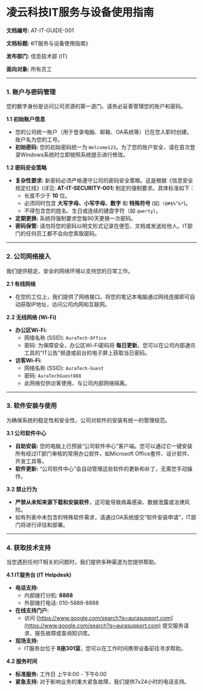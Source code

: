 # 凌云科技IT服务与设备使用指南

**文档编号:** AT-IT-GUIDE-001

**文档标题:** 《IT服务与设备使用指南》

**发布部门:** 信息技术部 (IT)

**面向对象:** 所有员工

---

### **1. 账户与密码管理**

您的数字身份是访问公司资源的第一道门。请务必妥善管理您的账户和密码。

**1.1 初始账户信息**
   - 您的公司统一账户（用于登录电脑、邮箱、OA系统等）已在您入职时创建。账户名为您的工号。
   - **初始密码:** 您的初始密码统一为 `Welcome123`。为了您的账户安全，请在首次登录Windows系统时立即按照系统提示进行修改。

**1.2 密码安全策略**
   - **复杂性要求:** 新密码必须严格遵守公司的密码安全策略。这是根据《信息安全规定红线》(详见: **AT-IT-SECURITY-001**) 制定的强制要求。具体标准如下：
     - 长度不少于 **10** 位。
     - 必须同时包含 **大写字母、小写字母、数字** 和 **特殊符号** (如: `!@#$%^&*`)。
     - 不得包含您的姓名、生日或连续的键盘字符（如 `qwerty`）。
   - **定期更换:** 系统将强制要求您每90天更换一次密码。
   - **密码保管:** 请勿将您的密码以明文形式记录在便签、文档或发送给他人。IT部门的任何员工都不会向您索取密码。

---

### **2. 公司网络接入**

我们提供稳定、安全的网络环境以支持您的日常工作。

**2.1 有线网络**
   - 在您的工位上，我们提供了网络接口。将您的笔记本电脑通过网线连接即可自动获取IP地址，访问公司内网和互联网。

**2.2 无线网络 (Wi-Fi)**
   - **办公区Wi-Fi:**
     - 网络名称 (SSID): `AuraTech-Office`
     - 密码: 为保障安全，办公区Wi-Fi密码将 **每日更新**。您可以在公司内部通讯工具的“IT公告”频道或前台的电子屏上获取当日密码。
   - **访客Wi-Fi:**
     - 网络名称 (SSID): `AuraTech-Guest`
     - 密码: `AuraTechGuest888`
     - 此网络仅供访客使用，与公司内部网络隔离。

---

### **3. 软件安装与使用**

为确保系统的稳定性和安全性，公司对软件的安装有统一的管理规范。

**3.1 公司软件中心**
   - **自助安装:** 您的电脑上已预装“公司软件中心”客户端。您可以通过它一键安装所有经过IT部门审核的常用办公软件，如Microsoft Office套件、设计软件、开发工具等。
   - **软件更新:** “公司软件中心”会自动管理这些软件的更新和补丁，无需您手动操作。

**3.2 禁止行为**
   - **严禁从未知来源下载和安装软件**，这可能导致病毒感染、数据泄露或法律风险。
   - 如有列表中未包含的特殊软件需求，请通过OA系统提交“软件安装申请”，IT部门将进行评估和部署。

---

### **4. 获取技术支持**

当您遇到任何IT相关的问题时，我们提供多种渠道为您提供帮助。

**4.1 IT服务台 (IT Helpdesk)**
   - **电话支持:**
     - 内部拨打分机: **8888**
     - 外部拨打电话: 010-5888-8888
   - **在线支持门户:**
     - 访问 [https://www.google.com/search?q=aurasupport.com](https://www.google.com/search?q=aurasupport.com) 提交服务请求、报告故障或查询知识库。
   - **现场支持:**
     - IT服务台位于 **B座301室**，您可以在工作时间携带设备前往寻求帮助。

**4.2 服务时间**
   - **标准服务:** 工作日 上午9:00 - 下午6:00
   - **紧急支持:** 对于影响业务的重大紧急故障，我们提供7x24小时的电话支持。
